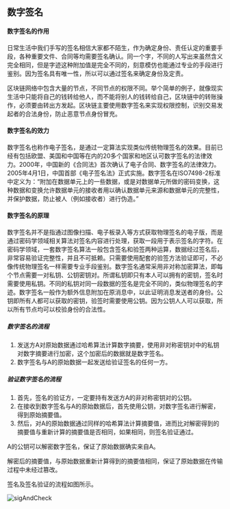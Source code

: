 <!-- 
It is written by liangrui_ibilling,
email:liangrui_ibilling@si-tech.com
-->

## 数字签名

#### 数字签名的作用

日常生活中我们手写的签名相信大家都不陌生，作为确定身份、责任认定的重要手段，各种重要文件、合同等均需要签名确认。同一个字，不同的人写出来虽然含义完全相同，但是字迹这种附加值是完全不同的，刻意模仿也能通过专业的手段进行鉴别。因为签名具有唯一性，所以可以通过签名来确定身份及定责。

区块链网络中包含大量的节点，不同节点的权限不同。举个简单的例子，就像现实生活中只能将自己的钱转给他人，而不能将别人的钱转给自己，区块链中的转账操作，必须要由转出方发起。区块链主要使用数字签名来实现权限控制，识别交易发起者的合法身份，防止恶意节点身份冒充。

#### 数字签名的效力

数字签名也称作电子签名，是通过一定算法实现类似传统物理签名的效果。目前已经有包括欧盟、美国和中国等在内的20多个国家和地区认可数字签名的法律效力。2000年，中国新的《合同法》首次确认了电子合同、数字签名的法律效力。2005年4月1日，中国首部《电子签名法》正式实施。数字签名在ISO7498-2标准中定义为：“附加在数据单元上的一些数据，或是对数据单元所做的密码变换，这种数据和变换允许数据单元的接收者用以确认数据单元来源和数据单元的完整性，并保护数据，防止被人（例如接收者）进行伪造。”

#### 数字签名的原理

数字签名并不是指通过图像扫描、电子板录入等方式获取物理签名的电子版，而是通过密码学领域相关算法对签名内容进行处理，获取一段用于表示签名的字符。在密码学领域，一套数字签名算法一般包含签名和验签两种运算，数据经过签名后，非常容易验证完整性，并且不可抵赖。只需要使用配套的验签方法验证即可，不必像传统物理签名一样需要专业手段鉴别。数字签名通常采用非对称加密算法，即每个节点需要一对私钥、公钥密钥对。所谓私钥即只有本人可以拥有的密钥，签名时需要使用私钥。不同的私钥对同一段数据的签名是完全不同的，类似物理签名的字迹。数字签名一般作为额外信息附加在原消息中，以此证明消息发送者的身份。公钥即所有人都可以获取的密钥，验签时需要使用公钥。因为公钥人人可以获取，所以所有节点均可以校验身份的合法性。

##### 数字签名的流程

1. 发送方A对原始数据通过哈希算法计算数字摘要，使用非对称密钥对中的私钥对数字摘要进行加密，这个加密后的数据就是数字签名。
2. 数字签名与A的原始数据一起发送给验证签名的任何一方。

##### 验证数字签名的流程

1. 首先，签名的验证方，一定要持有发送方A的非对称密钥对的公钥。
2. 在接收到数字签名与A的原始数据后，首先使用公钥，对数字签名进行解密，得到原始摘要值。
3. 然后，对A的原始数据通过同样的哈希算法计算摘要值，进而比对解密得到的摘要值与重新计算的摘要值是否相同，如果相同，则签名验证通过。

A的公钥可以解密数字签名，保证了原始数据确实来自A。

解密后的摘要值，与原始数据重新计算得到的摘要值相同，保证了原始数据在传输过程中未经过篡改。

签名及签名验证的流程如图所示。

![sigAndCheck](https://github-1302606429.cos.ap-chengdu.myqcloud.com/blockchain/images/bitcoin/sigAndCheck.jpg)